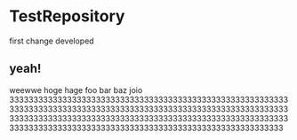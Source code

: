﻿# TestRepository

first change
developed

## yeah!

weewwe
hoge
hage
foo
bar
baz
joio
333333333333333333333333333333333333333333333333333333333333333333333333333333333333333333333333333333333333333333333333333333333333333333333333333333333333333333333333333333333333333333333333333333333333333333333333333333333333333

